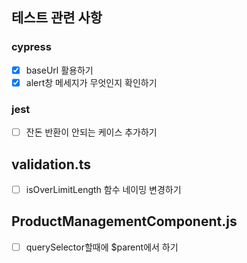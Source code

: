 ## 테스트 관련 사항

### cypress

- [x] baseUrl 활용하기
- [x] alert창 메세지가 무엇인지 확인하기

### jest

- [ ] 잔돈 반환이 안되는 케이스 추가하기

## validation.ts

- [ ] isOverLimitLength 함수 네이밍 변경하기

## ProductManagementComponent.js

- [ ] querySelector할때에 $parent에서 하기

